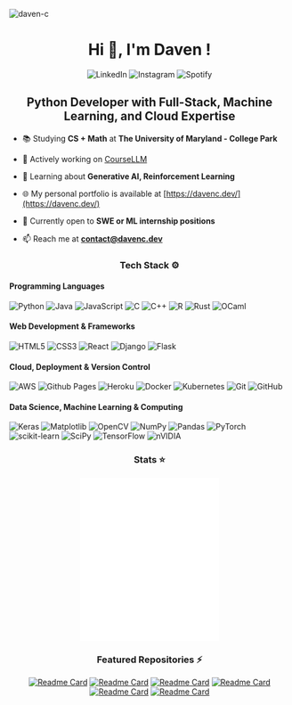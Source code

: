 <p align="left"> <img src="https://komarev.com/ghpvc/?username=daven-c&label=Profile%20views&color=0e75b6&style=flat" alt="daven-c" /> </p>

<h1 align="center">Hi 👋, I'm Daven !</h1>
<div align="center">
  
  ![LinkedIn](https://img.shields.io/badge/linkedin-%230077B5.svg?style=for-the-badge&logo=linkedin&logoColor=white)
  ![Instagram](https://img.shields.io/badge/Instagram-%23E4405F.svg?style=for-the-badge&logo=Instagram&logoColor=white)
  ![Spotify](https://img.shields.io/badge/Spotify-1ED760?style=for-the-badge&logo=spotify&logoColor=white)

</div>
<h2 align="center">Python Developer with Full-Stack, Machine Learning, and Cloud Expertise</h2>

- 📚 Studying **CS + Math** at **The University of Maryland - College Park**

- 🚀 Actively working on [CourseLLM](https://github.com/daven-c/CourseLLM)

- 🌱 Learning about **Generative AI, Reinforcement Learning**

- 🌐 My personal portfolio is available at [https://davenc.dev/](https://davenc.dev/)

- 🤝 Currently open to **SWE or ML internship positions**

- 📫 Reach me at **contact@davenc.dev**


<h3 align="center">Tech Stack ⚙️</h3>

  <h4>Programming Languages</h4>
  
  ![Python](https://img.shields.io/badge/python-3670A0?style=for-the-badge&logo=python&logoColor=ffdd54)
  ![Java](https://img.shields.io/badge/java-%23ED8B00.svg?style=for-the-badge&logo=openjdk&logoColor=white)
  ![JavaScript](https://img.shields.io/badge/javascript-%23323330.svg?style=for-the-badge&logo=javascript&logoColor=%23F7DF1E)
  ![C](https://img.shields.io/badge/c-%2300599C.svg?style=for-the-badge&logo=c&logoColor=white)
  ![C++](https://img.shields.io/badge/c++-%2300599C.svg?style=for-the-badge&logo=c%2B%2B&logoColor=white)
  ![R](https://img.shields.io/badge/r-%23276DC3.svg?style=for-the-badge&logo=r&logoColor=white)
  ![Rust](https://img.shields.io/badge/rust-%23000000.svg?style=for-the-badge&logo=rust&logoColor=white)
  ![OCaml](https://img.shields.io/badge/OCaml-%23E98407.svg?style=for-the-badge&logo=ocaml&logoColor=white)

  <h4>Web Development & Frameworks</h4>
  
  ![HTML5](https://img.shields.io/badge/html5-%23E34F26.svg?style=for-the-badge&logo=html5&logoColor=white)
  ![CSS3](https://img.shields.io/badge/css3-%231572B6.svg?style=for-the-badge&logo=css3&logoColor=white)
  ![React](https://img.shields.io/badge/react-%2320232a.svg?style=for-the-badge&logo=react&logoColor=%2361DAFB)
  ![Django](https://img.shields.io/badge/django-%23092E20.svg?style=for-the-badge&logo=django&logoColor=white)
  ![Flask](https://img.shields.io/badge/flask-%23000.svg?style=for-the-badge&logo=flask&logoColor=white)

  <h4>Cloud, Deployment & Version Control</h4>
  
  ![AWS](https://img.shields.io/badge/AWS-%23FF9900.svg?style=for-the-badge&logo=amazon-aws&logoColor=white)
  ![Github Pages](https://img.shields.io/badge/github%20pages-121013?style=for-the-badge&logo=github&logoColor=white)
  ![Heroku](https://img.shields.io/badge/heroku-%23430098.svg?style=for-the-badge&logo=heroku&logoColor=white)
  ![Docker](https://img.shields.io/badge/docker-%230db7ed.svg?style=for-the-badge&logo=docker&logoColor=white)
  ![Kubernetes](https://img.shields.io/badge/kubernetes-%23326ce5.svg?style=for-the-badge&logo=kubernetes&logoColor=white)
  ![Git](https://img.shields.io/badge/git-%23F05033.svg?style=for-the-badge&logo=git&logoColor=white)
  ![GitHub](https://img.shields.io/badge/github-%23121011.svg?style=for-the-badge&logo=github&logoColor=white)

  <h4>Data Science, Machine Learning & Computing</h4>
  
  ![Keras](https://img.shields.io/badge/Keras-%23D00000.svg?style=for-the-badge&logo=Keras&logoColor=white)
  ![Matplotlib](https://img.shields.io/badge/Matplotlib-%23ffffff.svg?style=for-the-badge&logo=Matplotlib&logoColor=black)
  ![OpenCV](https://img.shields.io/badge/opencv-%23white.svg?style=for-the-badge&logo=opencv&logoColor=white)
  ![NumPy](https://img.shields.io/badge/numpy-%23013243.svg?style=for-the-badge&logo=numpy&logoColor=white)
  ![Pandas](https://img.shields.io/badge/pandas-%23150458.svg?style=for-the-badge&logo=pandas&logoColor=white)
  ![PyTorch](https://img.shields.io/badge/PyTorch-%23EE4C2C.svg?style=for-the-badge&logo=PyTorch&logoColor=white)
  ![scikit-learn](https://img.shields.io/badge/scikit--learn-%23F7931E.svg?style=for-the-badge&logo=scikit-learn&logoColor=white)
  ![SciPy](https://img.shields.io/badge/SciPy-%230C55A5.svg?style=for-the-badge&logo=scipy&logoColor=%white)
  ![TensorFlow](https://img.shields.io/badge/TensorFlow-%23FF6F00.svg?style=for-the-badge&logo=TensorFlow&logoColor=white)
  ![nVIDIA](https://img.shields.io/badge/cuda-000000.svg?style=for-the-badge&logo=nVIDIA&logoColor=green)


<div align="center" width="100%">
  <h3>Stats ⭐</h3>

  <img align="center" width="49.7%" src="https://raw.githubusercontent.com/daven-c/github-stats-transparent/output/generated/overview.svg" />
  <img align="center" width="49.7%"  src="https://raw.githubusercontent.com/daven-c/github-stats-transparent/output/generated/languages.svg" />
</div>


<div align="center">
  <h3>Featured Repositories ⚡</h3>
  
  [![Readme Card](https://github-readme-stats.vercel.app/api/pin/?username=daven-c&repo=Course&theme=transparent&title_color=4894e0&border_color=22262e)](https://github.com/daven-c/Course)
  [![Readme Card](https://github-readme-stats.vercel.app/api/pin/?username=daven-c&repo=BandMaker&theme=transparent&title_color=4894e0&border_color=22262e)](https://github.com/daven-c/BandMaker)
  [![Readme Card](https://github-readme-stats.vercel.app/api/pin/?username=daven-c&repo=MNIST2VEC&theme=transparent&title_color=4894e0&border_color=22262e)](https://github.com/daven-c/MNIST2VEC)
  [![Readme Card](https://github-readme-stats.vercel.app/api/pin/?username=daven-c&repo=DigitGAN&theme=transparent&title_color=4894e0&border_color=22262e)](https://github.com/daven-c/DigitGAN)
  [![Readme Card](https://github-readme-stats.vercel.app/api/pin/?username=daven-c&repo=SnakeArena&theme=transparent&title_color=4894e0&border_color=22262e)](https://github.com/daven-c/SnakeArena)
  [![Readme Card](https://github-readme-stats.vercel.app/api/pin/?username=daven-c&repo=TeamCreator&theme=transparent&title_color=4894e0&border_color=22262e)](https://github.com/daven-c/TeamCreator)

</div>

